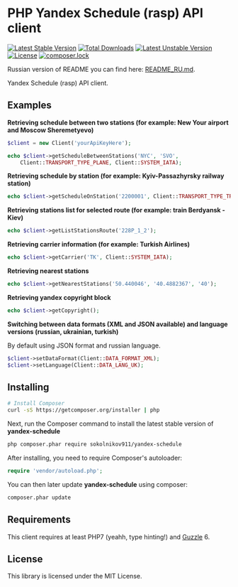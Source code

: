 PHP Yandex Schedule (rasp) API client
=====================================

[![Latest Stable Version](https://poser.pugx.org/sokolnikov911/yandex-schedule/v/stable)](https://packagist.org/packages/sokolnikov911/yandex-schedule)
[![Total Downloads](https://poser.pugx.org/sokolnikov911/yandex-schedule/downloads)](https://packagist.org/packages/sokolnikov911/yandex-schedule)
[![Latest Unstable Version](https://poser.pugx.org/sokolnikov911/yandex-schedule/v/unstable)](https://packagist.org/packages/sokolnikov911/yandex-schedule)
[![License](https://poser.pugx.org/sokolnikov911/yandex-schedule/license)](https://packagist.org/packages/sokolnikov911/yandex-schedule)
[![composer.lock](https://poser.pugx.org/sokolnikov911/yandex-schedule/composerlock)](https://packagist.org/packages/sokolnikov911/yandex-schedule)


Russian version of README you can find here: [README_RU.md](https://github.com/sokolnikov911/yandex-schedule/blob/master/README_RU.md).

Yandex Schedule (rasp) API client.


## Examples

**Retrieving schedule between two stations (for example: New Your airport and Moscow Sheremetyevo)**

```php
$client = new Client('yourApiKeyHere');

echo $client->getScheduleBetweenStations('NYC', 'SVO',
    Client::TRANSPORT_TYPE_PLANE, Client::SYSTEM_IATA);
```


**Retrieving schedule by station (for example: Kyiv-Passazhyrsky railway station)**

```php
echo $client->getScheduleOnStation('2200001', Client::TRANSPORT_TYPE_TRAIN, Client::SYSTEM_EXPRESS);
```

**Retrieving stations list for selected route (for example: train Berdyansk - Kiev)**

```php
echo $client->getListStationsRoute('228P_1_2');
```

**Retrieving carrier information (for example: Turkish Airlines)**

```php
echo $client->getCarrier('TK', Client::SYSTEM_IATA);
```

**Retrieving nearest stations**

```php
echo $client->getNearestStations('50.440046', '40.4882367', '40');
```

**Retrieving yandex copyright block**

```php
echo $client->getCopyright();
```


**Switching between data formats (XML and JSON available) and language versions (russian, ukrainian, turkish)**

By default using JSON format and russian language.


```php
$client->setDataFormat(Client::DATA_FORMAT_XML);
$client->setLanguage(Client::DATA_LANG_UK);
```



## Installing


```bash
# Install Composer
curl -sS https://getcomposer.org/installer | php
```

Next, run the Composer command to install the latest stable version of **yandex-schedule**

```bash
php composer.phar require sokolnikov911/yandex-schedule
```

After installing, you need to require Composer's autoloader:

```php
require 'vendor/autoload.php';
```

You can then later update **yandex-schedule** using composer:

 ```bash
composer.phar update
 ```
 
 
## Requirements

This client requires at least PHP7 (yeahh, type hinting!) and [Guzzle](https://github.com/guzzle/guzzle) 6.


## License

This library is licensed under the MIT License.